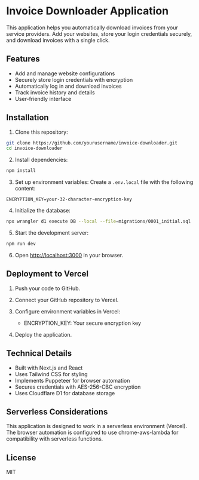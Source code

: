 # Invoice Downloader Application

This application helps you automatically download invoices from your service providers. Add your websites, store your login credentials securely, and download invoices with a single click.

## Features

- Add and manage website configurations
- Securely store login credentials with encryption
- Automatically log in and download invoices
- Track invoice history and details
- User-friendly interface

## Installation

1. Clone this repository:
```bash
git clone https://github.com/yourusername/invoice-downloader.git
cd invoice-downloader
```

2. Install dependencies:
```bash
npm install
```

3. Set up environment variables:
Create a `.env.local` file with the following content:
```
ENCRYPTION_KEY=your-32-character-encryption-key
```

4. Initialize the database:
```bash
npx wrangler d1 execute DB --local --file=migrations/0001_initial.sql
```

5. Start the development server:
```bash
npm run dev
```

6. Open [http://localhost:3000](http://localhost:3000) in your browser.

## Deployment to Vercel

1. Push your code to GitHub.

2. Connect your GitHub repository to Vercel.

3. Configure environment variables in Vercel:
   - ENCRYPTION_KEY: Your secure encryption key

4. Deploy the application.

## Technical Details

- Built with Next.js and React
- Uses Tailwind CSS for styling
- Implements Puppeteer for browser automation
- Secures credentials with AES-256-CBC encryption
- Uses Cloudflare D1 for database storage

## Serverless Considerations

This application is designed to work in a serverless environment (Vercel). The browser automation is configured to use chrome-aws-lambda for compatibility with serverless functions.

## License

MIT
